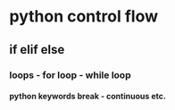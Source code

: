 # python control flow
## if elif else
### loops - for loop - while loop
#### python keywords break - continuous etc.